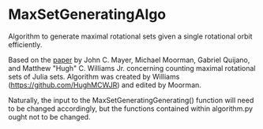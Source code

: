 # MaxSetGeneratingAlgo

Algorithm to generate maximal rotational sets given a single rotational orbit efficiently. 

Based on the [paper](https://arxiv.org/abs/2309.11660) by John C. Mayer, Michael Moorman, Gabriel Quijano, and Matthew "Hugh" C. Williams Jr. concerning counting maximal rotational sets of Julia sets. Algorithm was created by Williams (https://github.com/HughMCWJR) and edited by Moorman.

Naturally, the input to the MaxSetGeneratingGenerating() function will need to be changed accordingly, but the functions contained within algorithm.py ought not to be changed.
